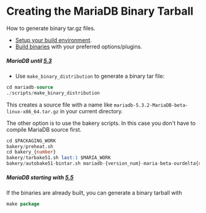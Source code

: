 # Creating the MariaDB Binary Tarball

How to generate binary tar.gz files.

- [Setup your build environment](/kb/en/Linux_Build_Environment_Setup/).
- [Build binaries](http://kb.askmonty.org/en/generic-build-instructions) with your preferred options/plugins.

##### MariaDB until [5.3](/kb/en/what-is-mariadb-53/)

- Use <code class="highlight fixed" style="white-space:pre-wrap">make_binary_distribution</code> to generate a binary tar file:

```sql
cd mariadb-source
./scripts/make_binary_distribution
```

This creates a source file with a name like <code class="highlight fixed" style="white-space:pre-wrap">mariadb-5.3.2-MariaDB-beta-linux-x86_64.tar.gz</code> in your current directory.

The other option is to use the bakery scripts. In this case you don't have to compile MariaDB source first.

```sql
cd $PACKAGING_WORK
bakery/preheat.sh
cd bakery_{number}
bakery/tarbake51.sh last:1 $MARIA_WORK
bakery/autobake51-bintar.sh mariadb-{version_num}-maria-beta-ourdelta{number}.tar.gz
```

##### MariaDB starting with [5.5](/kb/en/what-is-mariadb-55/)

If the binaries are already built, you can generate a binary tarball with

```sql
make package
```